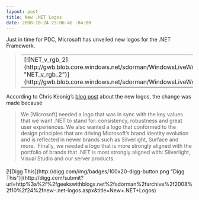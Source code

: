 ```yaml
---
layout: post
title: New .NET Logos
date: 2008-10-24 23:06:46 -04:00
---
```


Just in time for PDC, Microsoft has unveiled new logos for the .NET Framework.

> <table border="0" cellspacing="0" cellpadding="2" width="557"><tbody>       <tr>         <td valign="top" width="133">[![NET_v_rgb_2](http://gwb.blob.core.windows.net/sdorman/WindowsLiveWriter/New.NETLogos_1430D/NET_v_rgb_2_thumb.png "NET_v_rgb_2")](http://gwb.blob.core.windows.net/sdorman/WindowsLiveWriter/New.NETLogos_1430D/NET_v_rgb_2_2.png)</td>          <td valign="top" width="197"> </td>          <td valign="top" width="225">[![NET_h_rgb_2](http://gwb.blob.core.windows.net/sdorman/WindowsLiveWriter/New.NETLogos_1430D/NET_h_rgb_2_thumb.png "NET_h_rgb_2")](http://gwb.blob.core.windows.net/sdorman/WindowsLiveWriter/New.NETLogos_1430D/NET_h_rgb_2_2.png)</td>       </tr>     </tbody></table>

According to Chris Keonig’s [blog post](http://blogs.msdn.com/chkoenig/archive/2008/10/24/new-net-logos-announced-today.aspx) about the new logos, the change was made because

> We [Microsoft] needed a logo that was in sync with the key values that we want .NET to stand for: consistency, robustness and great user experiences. We also wanted a logo that conformed to the design principles that are driving Microsoft’s brand identity evolution and is reflected in newer brands such as Silverlight, Surface and more.  Finally, we needed a logo that is more strongly aligned with the portfolio of brands that .NET is most strongly aligned with: Silverlight, Visual Studio and our server products.

<div class="wlWriterHeaderFooter" style="text-align:left; margin:0px; padding:4px 0px 4px 0px;">[![Digg This](http://digg.com/img/badges/100x20-digg-button.png "Digg This")](http://digg.com/submit?url=http%3a%2f%2fgeekswithblogs.net%2fsdorman%2farchive%2f2008%2f10%2f24%2fnew-.net-logos.aspx&title=New+.NET+Logos)</div>
